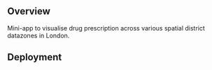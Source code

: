 ## Overview

Mini-app to visualise drug prescription across various spatial district datazones in London. 

## Deployment